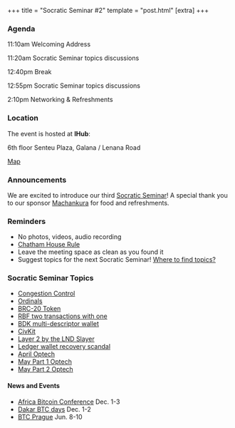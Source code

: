  +++
 title = "Socratic Seminar #2"
 template = "post.html"
 [extra]
 +++

 ### Agenda

 11:10am Welcoming Address

 11:20am Socratic Seminar topics discussions

 12:40pm Break

 12:55pm Socratic Seminar topics discussions

 2:10pm Networking & Refreshments

 ### Location

 The event is hosted at **IHub**:

 6th floor Senteu Plaza, 
 Galana / Lenana Road 

 [Map](https://www.google.com/maps/place/iHub/@-1.2891199,36.7809786,17z/data=!3m1!4b1!4m5!3m4!1s0x182f109996536c39:0x4eb6d6e1e16b4153!8m2!3d-1.2891199!4d36.7831673)  


 ### Announcements

 We are excited to introduce our third [Socratic Seminar](/about)! A special thank you to our 
 sponsor [Machankura](https://web.8333.mobi) for food and refreshments.

 ### Reminders

   - No photos, videos, audio recording
   - [Chatham House Rule](https://www.chathamhouse.org/about-us/chatham-house-rule)
   - Leave the meeting space as clean as you found it
   - Suggest topics for the next Socratic Seminar! [Where to find topics?](/about/find-topics)

 ### Socratic Seminar Topics

   - [Congestion Control](https://rubin.io/bitcoin/2021/12/09/advent-12/)
   - [Ordinals](https://docs.ordinals.com)
   - [BRC-20 Token](https://domo-2.gitbook.io/brc-20-experiment/)
   - [RBF two transactions with one](https://twitter.com/mononautical/status/1655752625525075971)
   - [BDK multi-descriptor wallet](https://github.com/bitcoindevkit/bdk/pull/966)
   - [CivKit](https://civkit.org)
   - [Layer 2 by the LND Slayer](https://www.arkpill.me)
   - [Ledger wallet recovery scandal](https://www.youtube.com/watch?v=9scIevuymZM)
   - [April Optech](https://bitcoinops.org/en/newsletters/2023/04/26/)
   - [May Part 1 Optech](https://bitcoinops.org/en/newsletters/2023/05/03/)
   - [May Part 2 Optech](https://bitcoinops.org/en/newsletters/2023/05/10/)
    
    

 #### News and Events

   - [Africa Bitcoin Conference](https://www.afrobitcoin.org) Dec. 1-3
   - [Dakar BTC days](https://dakarbitcoindays.com/) Dec. 1-2
   - [BTC Prague](https://www.btcprague.com) Jun. 8-10